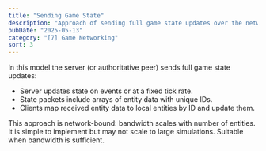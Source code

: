 ```yaml
---
title: "Sending Game State"
description: "Approach of sending full game state updates over the network."
pubDate: "2025-05-13"
category: "[7] Game Networking"
sort: 3
---
```


In this model the server (or authoritative peer) sends full game state updates:

- Server updates state on events or at a fixed tick rate.
- State packets include arrays of entity data with unique IDs.
- Clients map received entity data to local entities by ID and update them.

This approach is network-bound: bandwidth scales with number of entities. It is simple to implement but may not scale to large simulations. Suitable when bandwidth is sufficient.
